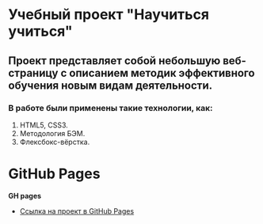 # Учебный проект __"Научиться учиться"__
## Проект представляет собой небольшую веб-страницу с описанием методик эффективного обучения новым видам деятельности.
### В работе были применены такие технологии, как:
1. HTML5, CSS3.
2. Методология БЭМ.
3. Флексбокс-вёрстка.

# GitHub Pages

**GH pages**

* [Ссылка на проект в GitHub Pages](https://petrovms.github.io/how-to-learn/index.html) 
